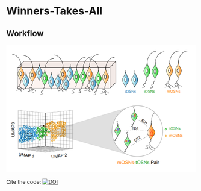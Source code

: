 # Winners-Takes-All

## Workflow

<img src="Main_pipeline/Images/Graphical_Abstract.png">


Cite the code: [![DOI](https://zenodo.org/badge/340450648.svg)](https://zenodo.org/badge/latestdoi/340450648)
